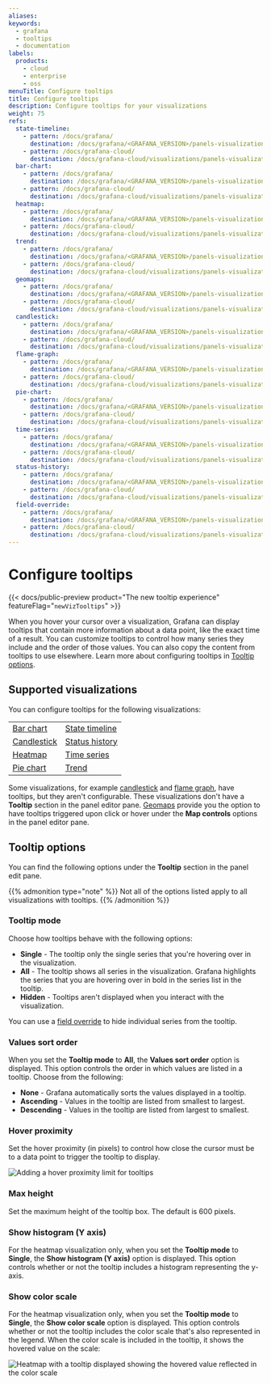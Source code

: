 ```yaml
---
aliases:
keywords:
  - grafana
  - tooltips
  - documentation
labels:
  products:
    - cloud
    - enterprise
    - oss
menuTitle: Configure tooltips
title: Configure tooltips
description: Configure tooltips for your visualizations
weight: 75
refs:
  state-timeline:
    - pattern: /docs/grafana/
      destination: /docs/grafana/<GRAFANA_VERSION>/panels-visualizations/visualizations/state-timeline/
    - pattern: /docs/grafana-cloud/
      destination: /docs/grafana-cloud/visualizations/panels-visualizations/visualizations/state-timeline/
  bar-chart:
    - pattern: /docs/grafana/
      destination: /docs/grafana/<GRAFANA_VERSION>/panels-visualizations/visualizations/bar-chart/
    - pattern: /docs/grafana-cloud/
      destination: /docs/grafana-cloud/visualizations/panels-visualizations/visualizations/bar-chart/
  heatmap:
    - pattern: /docs/grafana/
      destination: /docs/grafana/<GRAFANA_VERSION>/panels-visualizations/visualizations/heatmap/
    - pattern: /docs/grafana-cloud/
      destination: /docs/grafana-cloud/visualizations/panels-visualizations/visualizations/heatmap/
  trend:
    - pattern: /docs/grafana/
      destination: /docs/grafana/<GRAFANA_VERSION>/panels-visualizations/visualizations/trend/
    - pattern: /docs/grafana-cloud/
      destination: /docs/grafana-cloud/visualizations/panels-visualizations/visualizations/trend/
  geomaps:
    - pattern: /docs/grafana/
      destination: /docs/grafana/<GRAFANA_VERSION>/panels-visualizations/visualizations/geomap/#tooltip
    - pattern: /docs/grafana-cloud/
      destination: /docs/grafana-cloud/visualizations/panels-visualizations/visualizations/geomap/#tooltip
  candlestick:
    - pattern: /docs/grafana/
      destination: /docs/grafana/<GRAFANA_VERSION>/panels-visualizations/visualizations/candlestick/
    - pattern: /docs/grafana-cloud/
      destination: /docs/grafana-cloud/visualizations/panels-visualizations/visualizations/candlestick/
  flame-graph:
    - pattern: /docs/grafana/
      destination: /docs/grafana/<GRAFANA_VERSION>/panels-visualizations/visualizations/flame-graph/
    - pattern: /docs/grafana-cloud/
      destination: /docs/grafana-cloud/visualizations/panels-visualizations/visualizations/flame-graph/
  pie-chart:
    - pattern: /docs/grafana/
      destination: /docs/grafana/<GRAFANA_VERSION>/panels-visualizations/visualizations/pie-chart/
    - pattern: /docs/grafana-cloud/
      destination: /docs/grafana-cloud/visualizations/panels-visualizations/visualizations/pie-chart/
  time-series:
    - pattern: /docs/grafana/
      destination: /docs/grafana/<GRAFANA_VERSION>/panels-visualizations/visualizations/time-series/
    - pattern: /docs/grafana-cloud/
      destination: /docs/grafana-cloud/visualizations/panels-visualizations/visualizations/time-series/
  status-history:
    - pattern: /docs/grafana/
      destination: /docs/grafana/<GRAFANA_VERSION>/panels-visualizations/visualizations/status-history/
    - pattern: /docs/grafana-cloud/
      destination: /docs/grafana-cloud/visualizations/panels-visualizations/visualizations/status-history/
  field-override:
    - pattern: /docs/grafana/
      destination: /docs/grafana/<GRAFANA_VERSION>/panels-visualizations/configure-overrides/
    - pattern: /docs/grafana-cloud/
      destination: /docs/grafana-cloud/visualizations/panels-visualizations/configure-overrides/
---
```


# Configure tooltips

{{< docs/public-preview product="The new tooltip experience" featureFlag="`newVizTooltips`" >}}

When you hover your cursor over a visualization, Grafana can display tooltips that contain more information about a data point, like the exact time of a result. You can customize tooltips to control how many series they include and the order of those values. You can also copy the content from tooltips to use elsewhere. Learn more about configuring tooltips in [Tooltip options](#tooltip-options).

## Supported visualizations

You can configure tooltips for the following visualizations:

|                                |                                      |
| ------------------------------ | ------------------------------------ |
| [Bar chart](ref:bar-chart)     | [State timeline](ref:state-timeline) |
| [Candlestick](ref:candlestick) | [Status history](ref:status-history) |
| [Heatmap](ref:heatmap)         | [Time series](ref:time-series)       |
| [Pie chart](ref:pie-chart)     | [Trend](ref:trend)                   |

<!--Also xy chart -->

Some visualizations, for example [candlestick](ref:candlestick) and [flame graph](ref:flame-graph), have tooltips, but they aren't configurable. These visualizations don't have a **Tooltip** section in the panel editor pane. [Geomaps](ref:geomaps) provide you the option to have tooltips triggered upon click or hover under the **Map controls** options in the panel editor pane.

<!-- if we add documentation for treemap, some info will need to be added in the paragraph above -->

## Tooltip options

You can find the following options under the **Tooltip** section in the panel edit pane.

{{% admonition type="note" %}}
Not all of the options listed apply to all visualizations with tooltips.
{{% /admonition %}}

### Tooltip mode

Choose how tooltips behave with the following options:

- **Single** - The tooltip only the single series that you're hovering over in the visualization.
- **All** - The tooltip shows all series in the visualization. Grafana highlights the series that you are hovering over in bold in the series list in the tooltip.
- **Hidden** - Tooltips aren't displayed when you interact with the visualization.

You can use a [field override](ref:field-override) to hide individual series from the tooltip.

### Values sort order

When you set the **Tooltip mode** to **All**, the **Values sort order** option is displayed. This option controls the order in which values are listed in a tooltip. Choose from the following:

- **None** - Grafana automatically sorts the values displayed in a tooltip.
- **Ascending** - Values in the tooltip are listed from smallest to largest.
- **Descending** - Values in the tooltip are listed from largest to smallest.

### Hover proximity

Set the hover proximity (in pixels) to control how close the cursor must be to a data point to trigger the tooltip to display.

![Adding a hover proximity limit for tooltips](/media/docs/grafana/gif-grafana-10-4-hover-proximity.gif)

### Max height

Set the maximum height of the tooltip box. The default is 600 pixels.

### Show histogram (Y axis)

For the heatmap visualization only, when you set the **Tooltip mode** to **Single**, the **Show histogram (Y axis)** option is displayed. This option controls whether or not the tooltip includes a histogram representing the y-axis.

### Show color scale

For the heatmap visualization only, when you set the **Tooltip mode** to **Single**, the **Show color scale** option is displayed. This option controls whether or not the tooltip includes the color scale that's also represented in the legend. When the color scale is included in the tooltip, it shows the hovered value on the scale:

![Heatmap with a tooltip displayed showing the hovered value reflected in the color scale](/media/docs/grafana/panels-visualizations/screenshot-heatmap-tooltip-color-scale-v11.0.png)
